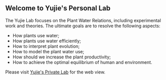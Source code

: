 ## Welcome to Yujie's Personal Lab

The Yujie Lab focuses on the Plant Water Relations, including experimental work and theories. The ultimate goals are to resolve the following aspects:
- How plants use water;
- How plants use water efficiently;
- How to interpret plant evolution;
- How to model the plant water use;
- How should we increase the plant productivity;
- How to achieve the optimal equilibrium of human and environment.

Please visit [Yujie's Private Lab](https://yujiewanglab.github.io/) for the web view.
